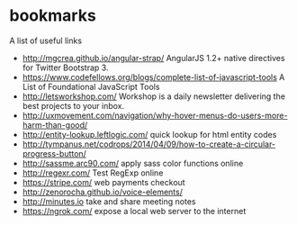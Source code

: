 bookmarks
=========

A list of useful links

* http://mgcrea.github.io/angular-strap/ AngularJS 1.2+ native directives for Twitter Bootstrap 3.
* https://www.codefellows.org/blogs/complete-list-of-javascript-tools A List of Foundational JavaScript Tools
* http://letsworkshop.com/ Workshop is a daily newsletter delivering the best projects to your inbox.
* http://uxmovement.com/navigation/why-hover-menus-do-users-more-harm-than-good/
* http://entity-lookup.leftlogic.com/ quick lookup for html entity codes
* http://tympanus.net/codrops/2014/04/09/how-to-create-a-circular-progress-button/
* http://sassme.arc90.com/ apply sass color functions online
* http://regexr.com/ Test RegExp online
* https://stripe.com/ web payments checkout
* http://zenorocha.github.io/voice-elements/
* http://minutes.io take and share meeting notes
* https://ngrok.com/ expose a local web server to the internet
